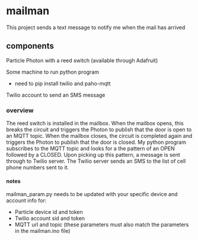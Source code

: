 # mailman

This project sends a text message to notify me when the mail has arrived

## components
Particle Photon with a reed switch (available through Adafruit)

Some machine to run python program
  - need to pip install twilio and paho-mqtt

Twilio account to send an SMS message

### overview
The reed switch is installed in the mailbox. When the mailbox opens, this breaks the circuit and triggers the Photon to publish that the door is open to an MQTT topic. When the mailbox closes, the circuit is completed again and triggers the Photon to publish that the door is closed. My python program subscribes to the MQTT topic and looks for a the pattern of an OPEN followed by a CLOSED. Upon picking up this pattern, a message is sent through to Twilio server. The Twilio server sends an SMS to the list of cell phone numbers sent to it.

#### notes
mailman_param.py needs to be updated with your specific device and account info for:
  - Particle device id and token
  - Twilio account sid and token
  - MQTT url and topic (these parameters must also match the parameters in the mailman.ino file)
